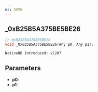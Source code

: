 ```yaml
---
ns: SAVE
---
```

## _0xB25B5A375BE5BE26

```c
// 0xB25B5A375BE5BE26
void _0xB25B5A375BE5BE26(Any p0, Any p1);
```

```
NativeDB Introduced: v1207
```

## Parameters
* **p0**:
* **p1**:
